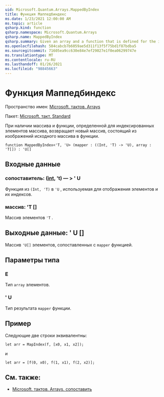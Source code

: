 ```yaml
---
uid: Microsoft.Quantum.Arrays.MappedByIndex
title: Функция Маппедбиндекс
ms.date: 1/23/2021 12:00:00 AM
ms.topic: article
qsharp.kind: function
qsharp.namespace: Microsoft.Quantum.Arrays
qsharp.name: MappedByIndex
qsharp.summary: Given an array and a function that is defined for the indexed elements of the array, returns a new array that consists of the images of the original array under the function.
ms.openlocfilehash: 584cabcb7b6059ae5d311f13f5f75bd1f87bdba5
ms.sourcegitcommit: 71605ea9cc630e84e7ef29027e1f0ea06299747e
ms.translationtype: MT
ms.contentlocale: ru-RU
ms.lasthandoff: 01/26/2021
ms.locfileid: "98845663"
---
```

# <a name="mappedbyindex-function"></a>Функция Маппедбиндекс

Пространство имен: [Microsoft. тактов. Arrays](xref:Microsoft.Quantum.Arrays)

Пакет: [Microsoft. такт. Standard](https://nuget.org/packages/Microsoft.Quantum.Standard)


При наличии массива и функции, определенной для индексированных элементов массива, возвращает новый массив, состоящий из изображений исходного массива в функции.

```qsharp
function MappedByIndex<'T, 'U> (mapper : ((Int, 'T) -> 'U), array : 'T[]) : 'U[]
```


## <a name="input"></a>Входные данные

### <a name="mapper--intt---u"></a>сопоставитель: ([int](xref:microsoft.quantum.lang-ref.int), 't) — > ' U

Функция из `(Int, 'T)` в `'U` , используемая для отображения элементов и их индексов.


### <a name="array--t"></a>массив: 'T []

Массив элементов `'T` .



## <a name="output--u"></a>Выходные данные: ' U []

Массив `'U[]` элементов, сопоставленных с `mapper` функцией.

## <a name="type-parameters"></a>Параметры типа

### <a name="t"></a>Е

Тип `array` элементов.
### <a name="u"></a>' U

Тип результата `mapper` функции.

## <a name="example"></a>Пример

Следующие две строки эквивалентны:

```qsharp
let arr = MapIndex(f, [x0, x1, x2]);
```

и

```qsharp
let arr = [f(0, x0), f(1, x1), f(2, x2)];
```

## <a name="see-also"></a>См. также:

- [Microsoft. тактов. Arrays. сопоставить](xref:Microsoft.Quantum.Arrays.Mapped)